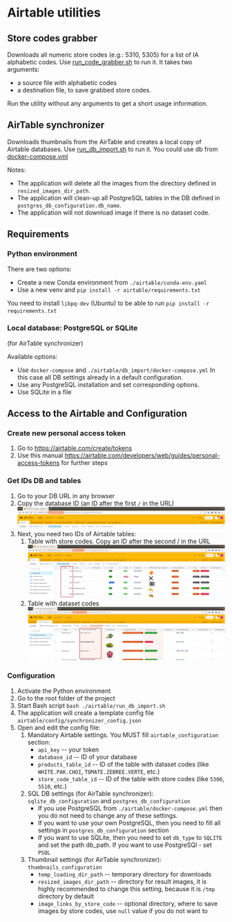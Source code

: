 # Airtable utilities

## Store codes grabber
Downloads all numeric store codes (e.g.: 5310, 5305) for a list of IA alphabetic codes. 
Use [run_code_grabber.sh](./run_code_grabber.sh) to run it. It takes two arguments:
* a source file with alphabetic codes 
* a destination file, to save grabbed store codes. 

Run the utility without any arguments to get a short usage information.

## AirTable synchronizer
Downloads thumbnails from the AirTable and creates a local copy of Airtable databases.
Use [run_db_import.sh](./run_db_import.sh) to run it.
You could use db from [docker-compose.yml](./docker-compose.yml)

Notes: 
* The application will delete all the images from the directory 
  defined in `resized_images_dir_path`.
* The application will clean-up all PostgreSQL tables in the DB defined
  in `postgres_db_configuration.db_name`.
* The application will not download image if there is no dataset code.

## Requirements
### Python environment
There are two options:
* Create a new Conda environment from `./airtable/conda-env.yaml`
* Use a new venv and `pip install -r airtable/requirements.txt`

You need to install `libpq-dev` (Ubuntu) to be able to run
`pip install -r requirements.txt`

### Local database: PostgreSQL or SQLite
(for AirTable synchronizer)

Available options:
* Use `docker-compose` and `./airtable/db_import/docker-compose.yml`
In this case all DB settings already in a default configuration.
* Use any PostgreSQL installation and set corresponding options. 
* Use SQLite in a file


## Access to the Airtable and Configuration 
### Create new personal access token
1. Go to https://airtable.com/create/tokens
2. Use this manual https://airtable.com/developers/web/guides/personal-access-tokens 
for further steps

### Get IDs DB and tables
1. Go to your DB URL in any browser
2. Copy the database ID (an ID after the first `/` in the URL)
![img.png](./docs/db_id.png)
3. Next, you need two IDs of Airtable tables: 
   1. Table with store codes. Copy an ID after the second / in the URL
    ![store_codes_table.png](./docs/store_codes_table.png)
   2. Table with dataset codes
    ![dataset_codes_table.png](./docs/dataset_codes_table.png)

### Configuration
1. Activate the Python environment
2. Go to the root folder of the project
3. Start Bash script `bash ./airtable/run_db_import.sh`
4. The application will create a template config file 
  `airtable/config/synchronizer_config.json`
5. Open and edit the config file:
   1. Mandatory Airtable settings. You MUST fill `airtable_configuration` section:
      * `api_key` -- your token
      * `database_id` -- ID of your database
      * `products_table_id` -- ID of the table with dataset codes
        (like `WHITE.PAK.CHOI`, `TOMATE.ZEBREE.VERTE`, etc.)
      * `store_code_table_id` -- ID of the table with store codes 
        (like `5300`, `5510`, etc.)
   2. SQL DB settings (for AirTable synchronizer): 
      `sqlite_db_configuration` and `postgres_db_configuration`
      * If you use PostgreSQL from `./airtable/docker-compose.yml`
        then you do not need to change any of these settings.
      * If you want to use your own PostgreSQL, then you need to fill all settings
        in `postgres_db_configuration` section
      * If you want to use SQLite, then you need to set `db_type` to `SQLITE`
        and set the path db_path. If you want to use PostgreSQl - set `PSQL`
   3. Thumbnail settings (for AirTable synchronizer): `thumbnails_configuration`
      * `temp_loading_dir_path` -- temporary directory for downloads
      * `resized_images_dir_path` -- directory for result images, 
        it is highly recommended to change this setting,
        because it is `/tmp` directory by default
      * `image_links_by_store_code` -- optional directory,
        where to save images by store codes,
        use `null` value if you do not want to
